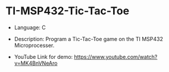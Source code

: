 # TI-MSP432-Tic-Tac-Toe

- Language: C
- Description: Program a Tic-Tac-Toe game on the TI MSP432 Microprocesser. 


- YouTube Link for demo: https://www.youtube.com/watch?v=MK4BnVNeAro
